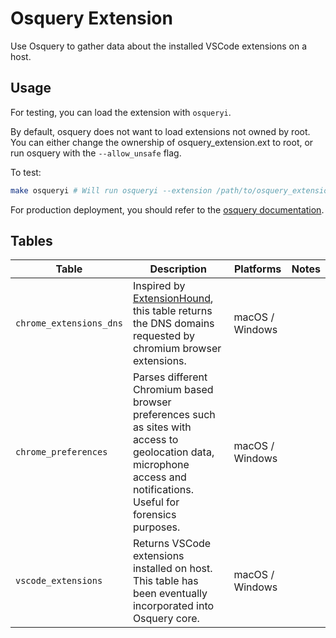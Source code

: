 # Osquery Extension

Use Osquery to gather data about the installed VSCode extensions on a host.

## Usage
For testing, you can load the extension with `osqueryi`.

By default, osquery does not want to load extensions not owned by root. You can either change the ownership of osquery_extension.ext to root, or run osquery with the `--allow_unsafe` flag.

To test:
```bash
make osqueryi # Will run osqueryi --extension /path/to/osquery_extension.ext --allow_unsafe in the background
```

For production deployment, you should refer to the [osquery documentation](https://osquery.readthedocs.io/en/stable/deployment/extensions/).

## Tables

|Table|Description|Platforms|Notes|
|----|----|----|----|
| `chrome_extensions_dns` | Inspired by [ExtensionHound](https://github.com/arsolutioner/ExtensionHound), this table returns the DNS domains requested by chromium browser extensions. | macOS / Windows |
| `chrome_preferences` | Parses different Chromium based browser preferences such as sites with access to geolocation data, microphone access and notifications. Useful for forensics purposes. | macOS / Windows |
| `vscode_extensions` | Returns VSCode extensions installed on host. This table has been eventually incorporated into Osquery core. | macOS / Windows |
